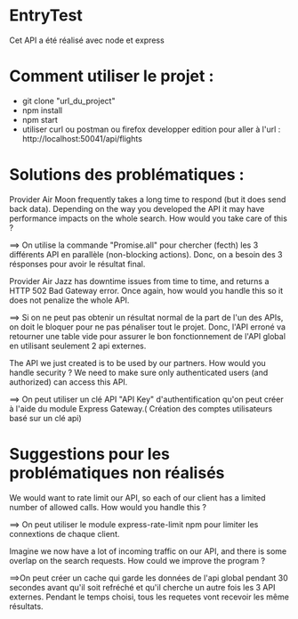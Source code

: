 # EntryTest

Cet API a été réalisé avec node et express

# Comment utiliser le projet :

* git clone "url_du_project"
* npm install
* npm start
* utiliser curl ou postman ou firefox developper edition pour aller à l'url : http://localhost:50041/api/flights

# Solutions des problématiques :

Provider Air Moon frequently takes a long time to respond (but it does send back data). Depending on the way you developed the API it may have performance impacts on the whole search. How would you take care of this ?

==> On utilise la commande "Promise.all" pour chercher (fecth) les 3 différents API en parallèle (non-blocking actions). Donc, on a besoin des 3 résponses pour avoir le résultat final.


Provider Air Jazz has downtime issues from time to time, and returns a HTTP 502 Bad Gateway error. Once again, how would you handle this so it does not penalize the whole API.

==> Si on ne peut pas obtenir un résultat normal de la part de l'un des APIs, on doit le bloquer pour ne pas pénaliser tout le projet. Donc, l'API erroné va retourner une table vide pour assurer le bon fonctionnement de l'API  global en utilisant seulement 2 api externes.


The API we just created is to be used by our partners. How would you handle security ? We need to make sure only authenticated users (and authorized) can access this API.

==> On peut utiliser un clé API "API Key" d'authentification qu'on peut créer à l'aide du module Express Gateway.( Création des comptes utilisateurs basé sur un clé api)


# Suggestions pour les problématiques non réalisés
We would want to rate limit our API, so each of our client has a limited number of allowed calls. How would you handle this ?

==> On peut utiliser le module express-rate-limit npm pour limiter les connextions de chaque client.


Imagine we now have a lot of incoming traffic on our API, and there is some overlap on the search requests. How could we improve the program ?

==>On peut créer un cache qui garde les données de l'api global pendant 30 secondes avant qu'il soit refréché et qu'il cherche un autre fois les 3 API externes. Pendant le temps choisi, tous les requetes vont recevoir les même résultats.
